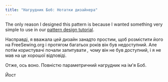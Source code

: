 ```yaml
---
title: "Нагрудник Боб: Нотатки дизайнера"
---
```


The only reason I designed this pattern is because I wanted something very simple to use in our [pattern design tutorial](https://freesewing.dev/tutorials/pattern-design).

Насправді, я вважала цей дизайн занадто простим, щоб розмістити його на FreeSewing.org і протягом багатьох років він був недоступний. Але потім користувачі почали запитувати *, чому* він не був доступний, і я не мав на це хорошої відповіді.

Отже, ось воно. Повністю параметричний нагрудник на ім'я Боб.

Йост
